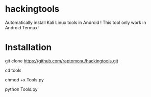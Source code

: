 # hackingtools
Automatically install Kali Linux tools in Android !
This tool only work in Android Termux!

# Installation

git clone https://github.com/raptomonu/hackingtools.git

cd tools

chmod +x Tools.py

python Tools.py


